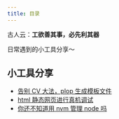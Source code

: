```yaml
---
title: 目录
---
```


古人云：**工欲善其事，必先利其器**

日常遇到的小工具分享～

## 小工具分享

-   [告别 CV 大法，plop 生成模板文件](/accumulate/tool/1.html)
-   [html 静态网页进行真机调试](/accumulate/tool/2.html)
-   [你还不知道用 nvm 管理 node 吗](/accumulate/tool/3.html)
